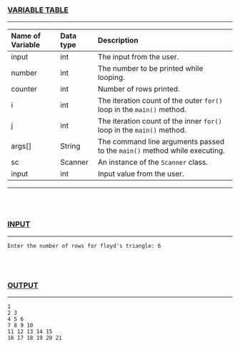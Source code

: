 ### <u>VARIABLE TABLE</u>
---
| Name of Variable | Data type | Description
|:---              |:---       |:---
|input             |int        |The input from the user.
|number            |int        |The number to be printed while looping.
|counter           |int        |Number of rows printed.
|i                 |int        |The iteration count of the outer `for()` loop in the `main()` method.
|j                 |int        |The iteration count of the inner `for()` loop in the `main()` method.
|args[]            |String     |The command line arguments passed to the `main()` method while executing.
|sc                |Scanner    |An instance of the `Scanner` class.
|input             |int        |Input value from the user.
---
<br></br>
### <u>INPUT</u>
---
```
Enter the number of rows for floyd's triangle: 6
```
<br></br>
### <u>OUTPUT</u>
---
```
1 
2 3
4 5 6
7 8 9 10
11 12 13 14 15
16 17 18 19 20 21
```